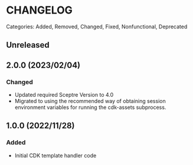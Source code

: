 # CHANGELOG

Categories: Added, Removed, Changed, Fixed, Nonfunctional, Deprecated

## Unreleased

## 2.0.0 (2023/02/04)

### Changed
- Updated required Sceptre Version to 4.0
- Migrated to using the recommended way of obtaining session environment variables for running the
  cdk-assets subprocess.

## 1.0.0 (2022/11/28)

### Added

- Initial CDK template handler code
